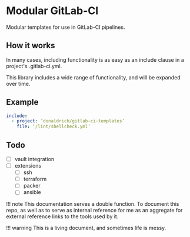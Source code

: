 # Modular GitLab-CI

Modular templates for use in GitLab-CI pipelines.

## How it works

In many cases, including functionality is as easy as an include clause in a project's .gitlab-ci.yml. 

This library includes a wide range of functionality, and will be expanded over time.

## Example

``` yaml
include:
  - project: ‘donaldrich/gitlab-ci-templates’
    file: ‘/lint/shellcheck.yml’
```

## Todo

- [ ] vault integration
- [ ] extensions
  - [ ] ssh
  - [ ] terraform
  - [ ] packer
  - [ ] ansible

!!! note
    This documentation serves a double function. To document this repo, as well as to serve as internal reference for me as an aggregate for external reference links to the tools used by it.

!!! warning
    This is a living document, and sometimes life is messy.
